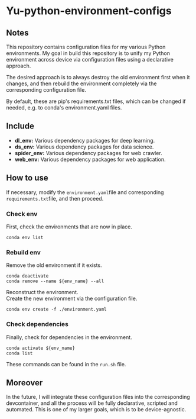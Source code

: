 # Yu-python-environment-configs
 
## Notes
This repository contains configuration files for my various Python environments. 
My goal in build this repository is to unify my Python environment across device via configuration files using a declarative approach. 

The desired approach is to always destroy the old environment first when it changes, and then rebuild the environment completely via the corresponding configuration file. 

By default, these are pip's requirements.txt files, which can be changed if needed, e.g. to conda's environment.yaml files. 


## Include
- **dl_env:** Various dependency packages for deep learning.
- **ds_env:** Various dependency packages for data science.
- **spider_env:** Various dependency packages for web crawler.
- **web_env:** Various dependency packages for web application.

## How to use
If necessary, modify the `environment.yaml`file and corresponding `requirements.txt`file, and then proceed.

### Check env
First, check the environments that are now in place.
```shell
conda env list
```

### Rebuild env
Remove the old environment if it exists.
```shell
conda deactivate
conda remove --name ${env_name} --all
```
Reconstruct the environment.  
Create the new environment via the configuration file.
```shell
conda env create -f ./environment.yaml
```

### Check dependencies
Finally, check for dependencies in the environment.
```shell
conda activate ${env_name}
conda list
```

These commands can be found in the `run.sh` file. 

## Moreover
In the future, I will integrate these configuration files into the corresponding devcontainer, and all the process will be fully declarative, scripted and automated. This is one of my larger goals, which is to be device-agnostic.
